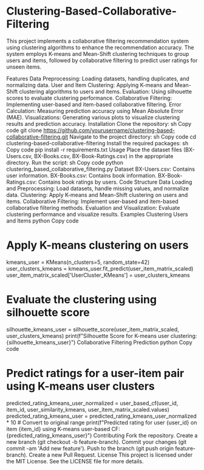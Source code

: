 # Clustering-Based-Collaborative-Filtering
This project implements a collaborative filtering recommendation system using clustering algorithms to enhance the recommendation accuracy. The system employs K-means and Mean-Shift clustering techniques to group users and items, followed by collaborative filtering to predict user ratings for unseen items.

Features
Data Preprocessing: Loading datasets, handling duplicates, and normalizing data.
User and Item Clustering: Applying K-means and Mean-Shift clustering algorithms to users and items.
Evaluation: Using silhouette scores to evaluate clustering performance.
Collaborative Filtering: Implementing user-based and item-based collaborative filtering.
Error Calculation: Measuring prediction accuracy using Mean Absolute Error (MAE).
Visualizations: Generating various plots to visualize clustering results and prediction accuracy.
Installation
Clone the repository:
sh
Copy code
git clone https://github.com/yourusername/clustering-based-collaborative-filtering.git
Navigate to the project directory:
sh
Copy code
cd clustering-based-collaborative-filtering
Install the required packages:
sh
Copy code
pip install -r requirements.txt
Usage
Place the dataset files (BX-Users.csv, BX-Books.csv, BX-Book-Ratings.csv) in the appropriate directory.
Run the script:
sh
Copy code
python clustering_based_collaborative_filtering.py
Dataset
BX-Users.csv: Contains user information.
BX-Books.csv: Contains book information.
BX-Book-Ratings.csv: Contains book ratings by users.
Code Structure
Data Loading and Preprocessing: Load datasets, handle missing values, and normalize data.
Clustering: Apply K-means and Mean-Shift clustering on users and items.
Collaborative Filtering: Implement user-based and item-based collaborative filtering methods.
Evaluation and Visualization: Evaluate clustering performance and visualize results.
Examples
Clustering Users and Items
python
Copy code
# Apply K-means clustering on users
kmeans_user = KMeans(n_clusters=5, random_state=42)
user_clusters_kmeans = kmeans_user.fit_predict(user_item_matrix_scaled)
user_item_matrix_scaled['UserCluster_KMeans'] = user_clusters_kmeans

# Evaluate the clustering using silhouette score
silhouette_kmeans_user = silhouette_score(user_item_matrix_scaled, user_clusters_kmeans)
print(f"Silhouette Score for K-means user clustering: {silhouette_kmeans_user}")
Collaborative Filtering Prediction
python
Copy code
# Predict ratings for a user-item pair using K-means user clusters
predicted_rating_kmeans_user_normalized = user_based_cf(user_id, item_id, user_similarity_kmeans, user_item_matrix_scaled.values)
predicted_rating_kmeans_user = predicted_rating_kmeans_user_normalized * 10  # Convert to original range
print(f"Predicted rating for user {user_id} on item {item_id} using K-means user-based CF: {predicted_rating_kmeans_user}")
Contributing
Fork the repository.
Create a new branch (git checkout -b feature-branch).
Commit your changes (git commit -am 'Add new feature').
Push to the branch (git push origin feature-branch).
Create a new Pull Request.
License
This project is licensed under the MIT License. See the LICENSE file for more details.
